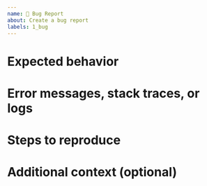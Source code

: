 ```yaml
---
name: 🐛 Bug Report
about: Create a bug report
labels: 1_bug
---
```


# Expected behavior

# Error messages, stack traces, or logs

# Steps to reproduce

# Additional context (optional)
